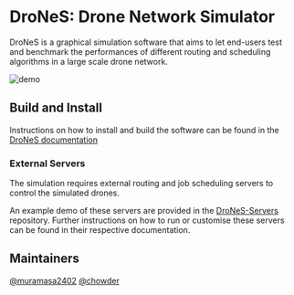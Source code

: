 # DroNeS: Drone Network Simulator

DroNeS is a graphical simulation software that aims to let end-users test and benchmark the performances of different routing and scheduling algorithms in a large scale drone network.

![demo](https://user-images.githubusercontent.com/16789070/57772917-a7349780-770e-11e9-8069-ebc0617906c0.png)

## Build and Install

Instructions on how to install and build the software can be found in the [DroNeS documentation](https://drones.readthedocs.io/)

### External Servers

The simulation requires external routing and job scheduling servers to control the simulated drones.

An example demo of these servers are provided in the [DroNeS-Servers](https://github.com/chowder/DroNeS-Servers) repository. Further instructions on how to run or customise these servers can be found in their respective documentation.

## Maintainers

[@muramasa2402](https://github.com/muramasa2402)
[@chowder](https://github.com/chowder)

